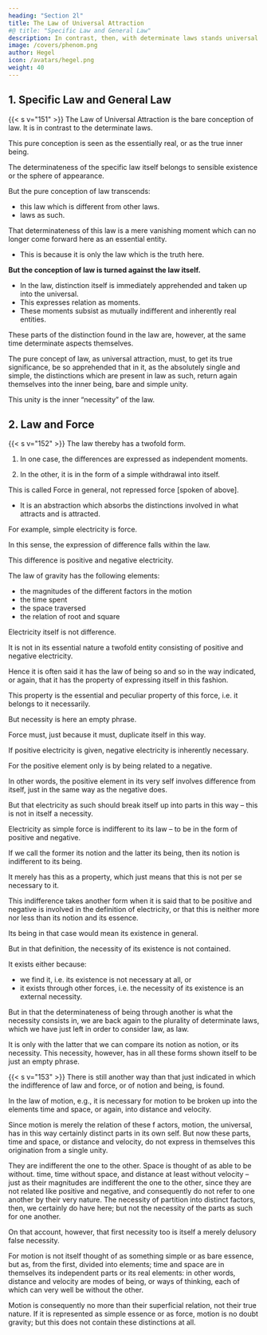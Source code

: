 ```yaml
---
heading: "Section 2l"
title: The Law of Universal Attraction
#@ title: "Specific Law and General Law"
description: In contrast, then, with determinate laws stands universal attraction, or the bare conception of law. In so far as this pure conception is looked on as the essentially real, or as the true inner being, the determinateness characterizing the specific law itself belongs still to the sphere of appearance, or rather to sensible existence.
image: /covers/phenom.png
author: Hegel
icon: /avatars/hegel.png
weight: 40
---
```




## 1. Specific Law and General Law

{{< s v="151" >}}  The Law of Universal Attraction is the bare conception of law. It is in contrast to the determinate laws.

This pure conception is seen as the essentially real, or as the true inner being.

The determinateness of the specific law itself belongs to sensible existence or the sphere of appearance.

But the pure conception of law transcends:
- this law which is different from other laws.
- laws as such. 

<!-- This determinate law
, which, being itself a determinate law, stands contrasted with other determinate laws, but also transcends law as such.  -->

That determinateness of this law is a mere vanishing moment which can no longer come forward here as an essential entity.
- This is because it is only the law which is the truth here. 

**But the conception of law is turned against the law itself.** 
- In the law, distinction itself is immediately apprehended and taken up into the universal.
- This expresses relation as moments.
- These moments subsist as mutually indifferent and inherently real entities. 

These parts of the distinction found in the law are, however, at the same time determinate aspects themselves. 

The pure concept of law, as universal attraction, must, to get its true significance, be so apprehended that in it, as the absolutely single and simple, the distinctions which are present in law as such, return again themselves into the inner being, bare and simple unity.

This unity is the inner “necessity” of the law.


## 2. Law and Force

{{< s v="152" >}}  The law thereby has a twofold form. 

1. In one case, the differences are expressed as independent moments.

2. In the other, it is in the form of a simple withdrawal into itself. 

This is called Force in general, not repressed force [spoken of above].
- It is an abstraction which absorbs the distinctions involved in what attracts and is attracted. 

For example, simple electricity is force.

In this sense, the expression of difference falls within the law.

This difference is positive and negative electricity.

<!-- In the case of the motion of falling bodies force is the simple element, -->

The law of gravity has the following elements:
- the magnitudes of the different factors in the motion
- the time spent
- the space traversed
- the relation of root and square
 <!-- are to one another in . -->

Electricity itself is not difference.

It is not in its essential nature a twofold entity consisting of positive and negative electricity. 

Hence it is often said it has the law of being so and so in the way indicated, or again, that it has the property of expressing itself in this fashion. 

This property is the essential and peculiar property of this force, i.e. it belongs to it necessarily. 

But necessity is here an empty phrase.

Force must, just because it must, duplicate itself in this way. 

If positive electricity is given, negative electricity is inherently necessary. 

For the positive element only is by being related to a negative.

In other words, the positive element in its very self involves difference from itself, just in the same way as the negative does. 

But that electricity as such should break itself up into parts in this way – this is not in itself a necessity.

Electricity as simple force is indifferent to its law – to be in the form of positive and negative.

If we call the former its notion and the latter its being, then its notion is indifferent to its being. 

It merely has this as a property, which just means that this is not per se necessary to it. 

This indifference takes another form when it is said that to be positive and negative is involved in the definition of electricity, or that this is neither more nor less than its notion and its essence. 

Its being in that case would mean its existence in general.

But in that definition, the necessity of its existence is not contained.

It exists either because:
- we find it, i.e. its existence is not necessary at all, or
- it exists through other forces, i.e. the necessity of its existence is an external necessity.

But in that the determinateness of being through another is what the necessity consists in, we are back again to the plurality of determinate laws, which we have just left in order to consider law, as law. 

It is only with the latter that we can compare its notion as notion, or its necessity. This necessity, however, has in all these forms shown itself to be just an empty phrase.


{{< s v="153" >}} There is still another way than that just indicated in which the indifference of law and force, or of notion and being, is found. 

In the law of motion, e.g., it is necessary for motion to be broken up into the elements time and space, or again, into distance and velocity. 

Since motion is merely the relation of these f actors, motion, the universal, has in this way certainly distinct parts in its own self. But now these parts, time and space, or distance and velocity, do not express in themselves this origination from a single unity.

They are indifferent the one to the other. Space is thought of as able to be without. time, time without space, and distance at least without velocity – just as their magnitudes are indifferent the one to the other, since they are not related like positive and negative, and consequently do not refer to one another by their very nature. The necessity of partition into distinct factors, then, we certainly do have here; but not the necessity of the parts as such for one another.

On that account, however, that first necessity too is itself a merely delusory false necessity. 

For motion is not itself thought of as something simple or as bare essence, but as, from the first, divided into elements; time and space are in themselves its independent parts or its real elements: in other words, distance and velocity are modes of being, or ways of thinking, each of which can very well be without the other.

Motion is consequently no more than their superficial relation, not their true nature. If it is represented as simple essence or as force, motion is no doubt gravity; but this does not contain these distinctions at all.


